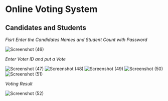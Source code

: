 # Online Voting System

## Candidates and Students 

_Fisrt Enter the Candidates Names and Student Count with Password_

![Screenshot (46)](https://github.com/Rabiu7/CPP_PROJECT_05/assets/132151445/3661515f-f75c-4fa5-9d9b-1a70808ba47e)

_Enter Voter ID and put a Vote_

![Screenshot (47)](https://github.com/Rabiu7/CPP_PROJECT_05/assets/132151445/da178482-4530-4ad4-89b2-b62fd5c6408f)
![Screenshot (48)](https://github.com/Rabiu7/CPP_PROJECT_05/assets/132151445/418cb8c4-ff3b-4be8-84db-02db4451658a)
![Screenshot (49)](https://github.com/Rabiu7/CPP_PROJECT_05/assets/132151445/e1b9155e-7411-4c52-8624-717edc767779)
![Screenshot (50)](https://github.com/Rabiu7/CPP_PROJECT_05/assets/132151445/e7863d80-b894-46b7-ae35-e43833c500bc)
![Screenshot (51)](https://github.com/Rabiu7/CPP_PROJECT_05/assets/132151445/7667c43d-1a17-4c4c-9c0a-b08acacd094c)

_Voting Result_

![Screenshot (52)](https://github.com/Rabiu7/CPP_PROJECT_05/assets/132151445/5c49c993-027f-4e25-9d24-45686d5ffa2e)
